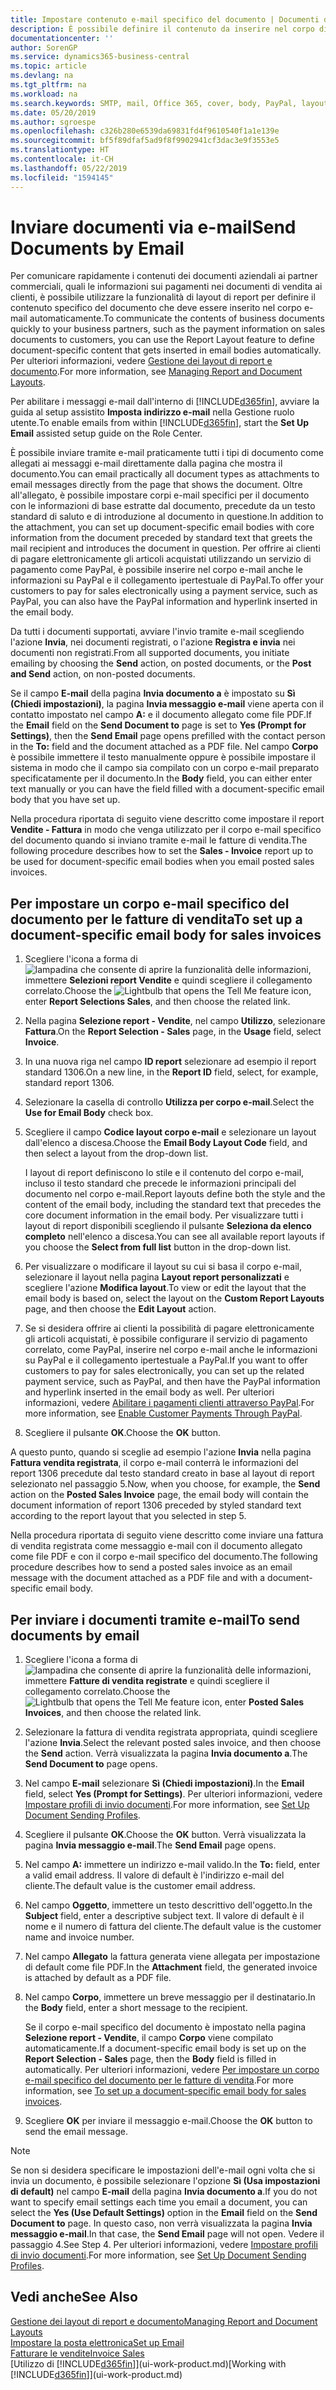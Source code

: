 ```yaml
---
title: Impostare contenuto e-mail specifico del documento | Documenti di Microsoft
description: È possibile definire il contenuto da inserire nel corpo di un messaggio e-mail, ad esempio, un collegamento a PayPal. È anche possibile collegare documenti ai messaggi e-mail.
documentationcenter: ''
author: SorenGP
ms.service: dynamics365-business-central
ms.topic: article
ms.devlang: na
ms.tgt_pltfrm: na
ms.workload: na
ms.search.keywords: SMTP, mail, Office 365, cover, body, PayPal, layout
ms.date: 05/20/2019
ms.author: sgroespe
ms.openlocfilehash: c326b280e6539da69831fd4f9610540f1a1e139e
ms.sourcegitcommit: bf5f89dfaf5ad9f8f9902941cf3dac3e9f3553e5
ms.translationtype: HT
ms.contentlocale: it-CH
ms.lasthandoff: 05/22/2019
ms.locfileid: "1594145"
---
```

# <a name="send-documents-by-email"></a><span data-ttu-id="13104-104">Inviare documenti via e-mail</span><span class="sxs-lookup"><span data-stu-id="13104-104">Send Documents by Email</span></span>
<span data-ttu-id="13104-105">Per comunicare rapidamente i contenuti dei documenti aziendali ai partner commerciali, quali le informazioni sui pagamenti nei documenti di vendita ai clienti, è possibile utilizzare la funzionalità di layout di report per definire il contenuto specifico del documento che deve essere inserito nel corpo e-mail automaticamente.</span><span class="sxs-lookup"><span data-stu-id="13104-105">To communicate the contents of business documents quickly to your business partners, such as the payment information on sales documents to customers, you can use the Report Layout feature to define document-specific content that gets inserted in email bodies automatically.</span></span> <span data-ttu-id="13104-106">Per ulteriori informazioni, vedere [Gestione dei layout di report e documento](ui-manage-report-layouts.md).</span><span class="sxs-lookup"><span data-stu-id="13104-106">For more information, see [Managing Report and Document Layouts](ui-manage-report-layouts.md).</span></span>

<span data-ttu-id="13104-107">Per abilitare i messaggi e-mail dall'interno di [!INCLUDE[d365fin](includes/d365fin_md.md)], avviare la guida al setup assistito **Imposta indirizzo e-mail** nella Gestione ruolo utente.</span><span class="sxs-lookup"><span data-stu-id="13104-107">To enable emails from within [!INCLUDE[d365fin](includes/d365fin_md.md)], start the **Set Up Email** assisted setup guide on the Role Center.</span></span>

<span data-ttu-id="13104-108">È possibile inviare tramite e-mail praticamente tutti i tipi di documento come allegati ai messaggi e-mail direttamente dalla pagina che mostra il documento.</span><span class="sxs-lookup"><span data-stu-id="13104-108">You can email practically all document types as attachments to email messages directly from the page that shows the document.</span></span> <span data-ttu-id="13104-109">Oltre all'allegato, è possibile impostare corpi e-mail specifici per il documento con le informazioni di base estratte dal documento, precedute da un testo standard di saluto e di introduzione al documento in questione.</span><span class="sxs-lookup"><span data-stu-id="13104-109">In addition to the attachment, you can set up document-specific email bodies with core information from the document preceded by standard text that greets the mail recipient and introduces the document in question.</span></span> <span data-ttu-id="13104-110">Per offrire ai clienti di pagare elettronicamente gli articoli acquistati utilizzando un servizio di pagamento come PayPal, è possibile inserire nel corpo e-mail anche le informazioni su PayPal e il collegamento ipertestuale di PayPal.</span><span class="sxs-lookup"><span data-stu-id="13104-110">To offer your customers to pay for sales electronically using a payment service, such as PayPal, you can also have the PayPal information and hyperlink inserted in the email body.</span></span>

<span data-ttu-id="13104-111">Da tutti i documenti supportati, avviare l'invio tramite e-mail scegliendo l'azione **Invia**, nei documenti registrati, o l'azione **Registra e invia** nei documenti non registrati.</span><span class="sxs-lookup"><span data-stu-id="13104-111">From all supported documents, you initiate emailing by choosing the **Send** action, on posted documents, or the **Post and Send** action, on non-posted documents.</span></span>

<span data-ttu-id="13104-112">Se il campo **E-mail** della pagina **Invia documento a** è impostato su **Sì (Chiedi impostazioni)**, la pagina **Invia messaggio e-mail** viene aperta con il contatto impostato nel campo **A:** e il documento allegato come file PDF.</span><span class="sxs-lookup"><span data-stu-id="13104-112">If the **Email** field on the **Send Document to** page is set to **Yes (Prompt for Settings)**, then the **Send Email** page opens prefilled with the contact person in the **To:** field and the document attached as a PDF file.</span></span> <span data-ttu-id="13104-113">Nel campo **Corpo** è possibile immettere il testo manualmente oppure è possibile impostare il sistema in modo che il campo sia compilato con un corpo e-mail preparato specificatamente per il documento.</span><span class="sxs-lookup"><span data-stu-id="13104-113">In the **Body** field, you can either enter text manually or you can have the field filled with a document-specific email body that you have set up.</span></span>

<span data-ttu-id="13104-114">Nella procedura riportata di seguito viene descritto come impostare il report **Vendite - Fattura** in modo che venga utilizzato per il corpo e-mail specifico del documento quando si inviano tramite e-mail le fatture di vendita.</span><span class="sxs-lookup"><span data-stu-id="13104-114">The following procedure describes how to set the **Sales - Invoice** report up to be used for document-specific email bodies when you email posted sales invoices.</span></span>

## <a name="to-set-up-a-document-specific-email-body-for-sales-invoices"></a><span data-ttu-id="13104-115">Per impostare un corpo e-mail specifico del documento per le fatture di vendita</span><span class="sxs-lookup"><span data-stu-id="13104-115">To set up a document-specific email body for sales invoices</span></span>
1. <span data-ttu-id="13104-116">Scegliere l'icona a forma di ![lampadina che consente di aprire la funzionalità delle informazioni](media/ui-search/search_small.png "Informazioni sull'operazione che si desidera eseguire"), immettere **Selezioni report Vendite** e quindi scegliere il collegamento correlato.</span><span class="sxs-lookup"><span data-stu-id="13104-116">Choose the ![Lightbulb that opens the Tell Me feature](media/ui-search/search_small.png "Tell me what you want to do") icon, enter **Report Selections Sales**, and then choose the related link.</span></span>
2. <span data-ttu-id="13104-117">Nella pagina **Selezione report - Vendite**, nel campo **Utilizzo**, selezionare **Fattura**.</span><span class="sxs-lookup"><span data-stu-id="13104-117">On the **Report Selection - Sales** page, in the **Usage** field, select **Invoice**.</span></span>
3. <span data-ttu-id="13104-118">In una nuova riga nel campo **ID report** selezionare ad esempio il report standard 1306.</span><span class="sxs-lookup"><span data-stu-id="13104-118">On a new line, in the **Report ID** field, select, for example, standard report 1306.</span></span>
4. <span data-ttu-id="13104-119">Selezionare la casella di controllo **Utilizza per corpo e-mail**.</span><span class="sxs-lookup"><span data-stu-id="13104-119">Select the **Use for Email Body** check box.</span></span>
5. <span data-ttu-id="13104-120">Scegliere il campo **Codice layout corpo e-mail** e selezionare un layout dall'elenco a discesa.</span><span class="sxs-lookup"><span data-stu-id="13104-120">Choose the **Email Body Layout Code** field, and then select a layout from the drop-down list.</span></span>

    <span data-ttu-id="13104-121">I layout di report definiscono lo stile e il contenuto del corpo e-mail, incluso il testo standard che precede le informazioni principali del documento nel corpo e-mail.</span><span class="sxs-lookup"><span data-stu-id="13104-121">Report layouts define both the style and the content of the email body, including the standard text that precedes the core document information in the email body.</span></span> <span data-ttu-id="13104-122">Per visualizzare tutti i layout di report disponibili scegliendo il pulsante **Seleziona da elenco completo** nell'elenco a discesa.</span><span class="sxs-lookup"><span data-stu-id="13104-122">You can see all available report layouts if you choose the **Select from full list** button in the drop-down list.</span></span>
6. <span data-ttu-id="13104-123">Per visualizzare o modificare il layout su cui si basa il corpo e-mail, selezionare il layout nella pagina **Layout report personalizzati** e scegliere l'azione **Modifica layout**.</span><span class="sxs-lookup"><span data-stu-id="13104-123">To view or edit the layout that the email body is based on, select the layout on the **Custom Report Layouts** page, and then choose the **Edit Layout** action.</span></span>
7. <span data-ttu-id="13104-124">Se si desidera offrire ai clienti la possibilità di pagare elettronicamente gli articoli acquistati, è possibile configurare il servizio di pagamento correlato, come PayPal, inserire nel corpo e-mail anche le informazioni su PayPal e il collegamento ipertestuale a PayPal.</span><span class="sxs-lookup"><span data-stu-id="13104-124">If you want to offer customers to pay for sales electronically, you can set up the related payment service, such as PayPal, and then have the PayPal information and hyperlink inserted in the email body as well.</span></span> <span data-ttu-id="13104-125">Per ulteriori informazioni, vedere [Abilitare i pagamenti clienti attraverso PayPal](sales-how-enable-payment-service-extensions.md).</span><span class="sxs-lookup"><span data-stu-id="13104-125">For more information, see [Enable Customer Payments Through PayPal](sales-how-enable-payment-service-extensions.md).</span></span>
8. <span data-ttu-id="13104-126">Scegliere il pulsante **OK**.</span><span class="sxs-lookup"><span data-stu-id="13104-126">Choose the **OK** button.</span></span>

<span data-ttu-id="13104-127">A questo punto, quando si sceglie ad esempio l'azione **Invia** nella pagina **Fattura vendita registrata**, il corpo e-mail conterrà le informazioni del report 1306 precedute dal testo standard creato in base al layout di report selezionato nel passaggio 5.</span><span class="sxs-lookup"><span data-stu-id="13104-127">Now, when you choose, for example, the **Send** action on the **Posted Sales Invoice** page, the email body will contain the document information of report 1306 preceded by styled standard text according to the report layout that you selected in step 5.</span></span>

<span data-ttu-id="13104-128">Nella procedura riportata di seguito viene descritto come inviare una fattura di vendita registrata come messaggio e-mail con il documento allegato come file PDF e con il corpo e-mail specifico del documento.</span><span class="sxs-lookup"><span data-stu-id="13104-128">The following procedure describes how to send a posted sales invoice as an email message with the document attached as a PDF file and with a document-specific email body.</span></span>

## <a name="to-send-documents-by-email"></a><span data-ttu-id="13104-129">Per inviare i documenti tramite e-mail</span><span class="sxs-lookup"><span data-stu-id="13104-129">To send documents by email</span></span>
1. <span data-ttu-id="13104-130">Scegliere l'icona a forma di ![lampadina che consente di aprire la funzionalità delle informazioni](media/ui-search/search_small.png "Informazioni sull'operazione che si desidera eseguire"), immettere **Fatture di vendita registrate** e quindi scegliere il collegamento correlato.</span><span class="sxs-lookup"><span data-stu-id="13104-130">Choose the ![Lightbulb that opens the Tell Me feature](media/ui-search/search_small.png "Tell me what you want to do") icon, enter **Posted Sales Invoices**, and then choose the related link.</span></span>
2. <span data-ttu-id="13104-131">Selezionare la fattura di vendita registrata appropriata, quindi scegliere l'azione **Invia**.</span><span class="sxs-lookup"><span data-stu-id="13104-131">Select the relevant posted sales invoice, and then choose the **Send** action.</span></span> <span data-ttu-id="13104-132">Verrà visualizzata la pagina **Invia documento a**.</span><span class="sxs-lookup"><span data-stu-id="13104-132">The **Send Document to** page opens.</span></span>
3. <span data-ttu-id="13104-133">Nel campo **E-mail** selezionare **Sì (Chiedi impostazioni)**.</span><span class="sxs-lookup"><span data-stu-id="13104-133">In the **Email** field, select **Yes (Prompt for Settings)**.</span></span> <span data-ttu-id="13104-134">Per ulteriori informazioni, vedere [Impostare profili di invio documenti](sales-how-setup-document-send-profiles.md).</span><span class="sxs-lookup"><span data-stu-id="13104-134">For more information, see [Set Up Document Sending Profiles](sales-how-setup-document-send-profiles.md).</span></span>
4. <span data-ttu-id="13104-135">Scegliere il pulsante **OK**.</span><span class="sxs-lookup"><span data-stu-id="13104-135">Choose the **OK** button.</span></span> <span data-ttu-id="13104-136">Verrà visualizzata la pagina **Invia messaggio e-mail**.</span><span class="sxs-lookup"><span data-stu-id="13104-136">The **Send Email** page opens.</span></span>
5. <span data-ttu-id="13104-137">Nel campo **A:** immettere un indirizzo e-mail valido.</span><span class="sxs-lookup"><span data-stu-id="13104-137">In the **To:** field, enter a valid email address.</span></span> <span data-ttu-id="13104-138">Il valore di default è l'indirizzo e-mail del cliente.</span><span class="sxs-lookup"><span data-stu-id="13104-138">The default value is the customer email address.</span></span>
6. <span data-ttu-id="13104-139">Nel campo **Oggetto**, immettere un testo descrittivo dell'oggetto.</span><span class="sxs-lookup"><span data-stu-id="13104-139">In the **Subject** field, enter a descriptive subject text.</span></span> <span data-ttu-id="13104-140">Il valore di default è il nome e il numero di fattura del cliente.</span><span class="sxs-lookup"><span data-stu-id="13104-140">The default value is the customer name and invoice number.</span></span>
7. <span data-ttu-id="13104-141">Nel campo **Allegato** la fattura generata viene allegata per impostazione di default come file PDF.</span><span class="sxs-lookup"><span data-stu-id="13104-141">In the **Attachment** field, the generated invoice is attached by default as a PDF file.</span></span>
8. <span data-ttu-id="13104-142">Nel campo **Corpo**, immettere un breve messaggio per il destinatario.</span><span class="sxs-lookup"><span data-stu-id="13104-142">In the **Body** field, enter a short message to the recipient.</span></span>

    <span data-ttu-id="13104-143">Se il corpo e-mail specifico del documento è impostato nella pagina **Selezione report - Vendite**, il campo **Corpo** viene compilato automaticamente.</span><span class="sxs-lookup"><span data-stu-id="13104-143">If a document-specific email body is set up on the **Report Selection - Sales** page, then the **Body** field is filled in automatically.</span></span> <span data-ttu-id="13104-144">Per ulteriori informazioni, vedere [Per impostare un corpo e-mail specifico del documento per le fatture di vendita](ui-how-send-documents-email.md#to-set-up-a-document-specific-email-body-for-sales-invoices).</span><span class="sxs-lookup"><span data-stu-id="13104-144">For more information, see [To set up a document-specific email body for sales invoices](ui-how-send-documents-email.md#to-set-up-a-document-specific-email-body-for-sales-invoices).</span></span>
9. <span data-ttu-id="13104-145">Scegliere **OK** per inviare il messaggio e-mail.</span><span class="sxs-lookup"><span data-stu-id="13104-145">Choose the **OK** button to send the email message.</span></span>

> [!NOTE]  
>   <span data-ttu-id="13104-146">Se non si desidera specificare le impostazioni dell'e-mail ogni volta che si invia un documento, è possibile selezionare l'opzione **Sì (Usa impostazioni di default)** nel campo **E-mail** della pagina **Invia documento a**.</span><span class="sxs-lookup"><span data-stu-id="13104-146">If you do not want to specify email settings each time you email a document, you can select the **Yes (Use Default Settings)** option in the **Email** field on the **Send Document to** page.</span></span> <span data-ttu-id="13104-147">In questo caso, non verrà visualizzata la pagina **Invia messaggio e-mail**.</span><span class="sxs-lookup"><span data-stu-id="13104-147">In that case, the **Send Email** page will not open.</span></span> <span data-ttu-id="13104-148">Vedere il passaggio 4.</span><span class="sxs-lookup"><span data-stu-id="13104-148">See Step 4.</span></span> <span data-ttu-id="13104-149">Per ulteriori informazioni, vedere [Impostare profili di invio documenti](sales-how-setup-document-send-profiles.md).</span><span class="sxs-lookup"><span data-stu-id="13104-149">For more information, see [Set Up Document Sending Profiles](sales-how-setup-document-send-profiles.md).</span></span>

## <a name="see-also"></a><span data-ttu-id="13104-150">Vedi anche</span><span class="sxs-lookup"><span data-stu-id="13104-150">See Also</span></span>
[<span data-ttu-id="13104-151">Gestione dei layout di report e documento</span><span class="sxs-lookup"><span data-stu-id="13104-151">Managing Report and Document Layouts</span></span>](ui-manage-report-layouts.md)  
[<span data-ttu-id="13104-152">Impostare la posta elettronica</span><span class="sxs-lookup"><span data-stu-id="13104-152">Set up Email</span></span>](admin-how-setup-email.md)  
[<span data-ttu-id="13104-153">Fatturare le vendite</span><span class="sxs-lookup"><span data-stu-id="13104-153">Invoice Sales</span></span>](sales-how-invoice-sales.md)  
<span data-ttu-id="13104-154">[Utilizzo di [!INCLUDE[d365fin](includes/d365fin_md.md)]](ui-work-product.md)</span><span class="sxs-lookup"><span data-stu-id="13104-154">[Working with [!INCLUDE[d365fin](includes/d365fin_md.md)]](ui-work-product.md)</span></span>
